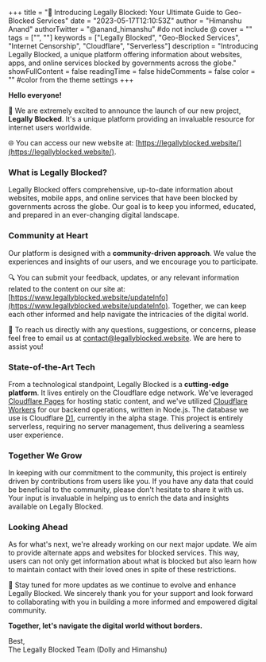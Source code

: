 +++ title = "🚀 Introducing Legally Blocked: Your Ultimate Guide to Geo-Blocked Services" 
date = "2023-05-17T12:10:53Z" 
author = "Himanshu Anand" authorTwitter = "@anand_himanshu" 
#do not include @ cover = "" tags = ["", ""] 
keywords = ["Legally Blocked", "Geo-Blocked Services", "Internet Censorship", "Cloudflare", "Serverless"] 
description = "Introducing Legally Blocked, a unique platform offering information about websites, apps, and online services blocked by governments across the globe." 
showFullContent = false 
readingTime = false 
hideComments = false 
color = "" 
#color from the theme settings +++
<!-- ---
title: "🚀 Introducing Legally Blocked: Your Ultimate Guide to Geo-Blocked Services"
date: 2023-05-17
draft: false
description: "Introducing Legally Blocked, a unique platform offering information about websites, apps, and online services blocked by governments across the globe."
keywords: ["Legally Blocked", "Geo-Blocked Services", "Internet Censorship", "Cloudflare", "Serverless"]
---
 -->

**Hello everyone!**

🎉 We are extremely excited to announce the launch of our new project, **Legally Blocked**. It's a unique platform providing an invaluable resource for internet users worldwide. 

🌐 You can access our new website at: [https://legallyblocked.website/](https://legallyblocked.website/).

### What is Legally Blocked?

Legally Blocked offers comprehensive, up-to-date information about websites, mobile apps, and online services that have been blocked by governments across the globe. Our goal is to keep you informed, educated, and prepared in an ever-changing digital landscape. 

### Community at Heart

Our platform is designed with a **community-driven approach**. We value the experiences and insights of our users, and we encourage you to participate. 

🔍 You can submit your feedback, updates, or any relevant information related to the content on our site at: [https://www.legallyblocked.website/updateInfo](https://www.legallyblocked.website/updateInfo). Together, we can keep each other informed and help navigate the intricacies of the digital world.

📨 To reach us directly with any questions, suggestions, or concerns, please feel free to email us at [contact@legallyblocked.website](mailto:contact@legallyblocked.website). We are here to assist you!

### State-of-the-Art Tech

From a technological standpoint, Legally Blocked is a **cutting-edge platform**. It lives entirely on the Cloudflare edge network. We've leveraged [Cloudflare Pages](https://pages.cloudflare.com/) for hosting static content, and we've utilized [Cloudflare Workers](https://workers.cloudflare.com/) for our backend operations, written in Node.js. The database we use is Cloudflare [D1](https://developers.cloudflare.com/d1/), currently in the alpha stage. This project is entirely serverless, requiring no server management, thus delivering a seamless user experience.

### Together We Grow

In keeping with our commitment to the community, this project is entirely driven by contributions from users like you. If you have any data that could be beneficial to the community, please don't hesitate to share it with us. Your input is invaluable in helping us to enrich the data and insights available on Legally Blocked.

### Looking Ahead

As for what's next, we're already working on our next major update. We aim to provide alternate apps and websites for blocked services. This way, users can not only get information about what is blocked but also learn how to maintain contact with their loved ones in spite of these restrictions. 

🔔 Stay tuned for more updates as we continue to evolve and enhance Legally Blocked. We sincerely thank you for your support and look forward to collaborating with you in building a more informed and empowered digital community.

**Together, let's navigate the digital world without borders.**

Best,  
The Legally Blocked Team
(Dolly and Himanshu)
